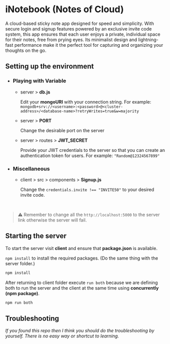 # iNotebook (Notes of Cloud) 

A cloud-based sticky note app designed for speed and simplicity. With secure login and signup features powered by an exclusive invite code system, this app ensures that each user enjoys a private, individual space for their notes, free from prying eyes. Its minimalist design and lightning-fast performance make it the perfect tool for capturing and organizing your thoughts on the go.

## Setting up the environment

* ### Playing with Variable
    * server > **db.js** 
    
        Edit your **mongoURI** with your connection string. For example: `mongodb+srv://<username>:<password>@<cluster-address>/<database-name>?retryWrites=true&w=majority`
    
    * server > **PORT**

        Change the desirable port on the server 

    * server > routes > **JWT_SECRET**

        Provide your JWT credentials to the server so that you can create an authentication token for users. For example: `"Random@12324567899"`

* ### Miscellaneous
    * client > src > components > **Signup.js** 

        Change the `credentials.invite !== "INVITE50"` to your desired invite code. 

<br>

> ⚠️ Remember to change all the `http://localhost:5000` to the server link otherwise the server will fail.

## Starting the server

To start the server visit **client** and ensure that **package.json** is available. 

`npm install` to install the required packages. (Do the same thing with the server folder.)

```powershell
npm install
```

After returning to client folder execute `run both` because we are defining both to run the server and the client at the same time using **concurrently (npm package)**.

```powershell
npm run both
```

## Troubleshooting 

_If you found this repo then I think you should do the troubleshooting by yourself. There is no easy way or shortcut to learning._